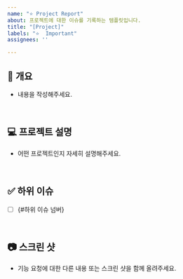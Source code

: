 ```yaml
---
name: "⭐ Project Report"
about: 프로젝트에 대한 이슈를 기록하는 템플릿입니다.
title: "[Project]"
labels: "⭐  Important"
assignees: ''

---
```


## 📌  개요

- 내용을 작성해주세요.

<br>

## 💻  프로젝트 설명

- 어떤 프로젝트인지 자세히 설명해주세요.

<br>

## ✅  하위 이슈

- [ ] {#하위 이슈 넘버}

<br>

## 📷  스크린 샷

- 기능 요청에 대한 다른 내용 또는 스크린 샷을 함께 올려주세요.
